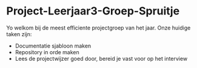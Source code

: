 # Project-Leerjaar3-Groep-Spruitje

Yo welkom bij de meest efficiente projectgroep van het jaar. Onze huidige taken zijn:
- Documentatie sjabloon maken
- Repository in orde maken
- Lees de projectwijzer goed door, bereid je vast voor op het interview
